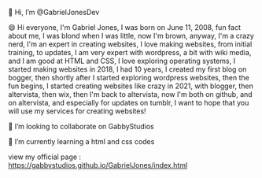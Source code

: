 👋 Hi, I’m @GabrielJonesDev

😄 Hi everyone, I'm Gabriel Jones, I was born on June 11, 2008, fun fact about me, I was blond when I was little, now I'm brown, anyway, I'm a crazy nerd, I'm an expert in creating websites, I love making websites, from initial training, to updates, I am very expert with wordpress, a bit with wiki media, and I am good at HTML and CSS, I love exploring operating systems, I started making websites in 2018, I had 10 years, I created my first blog on bogger, then shortly after I started exploring wordpress websites, then the fun begins, I started creating websites like crazy in 2021, with blogger, then altervista, then wix, then I'm back to altervista, now I'm both on github, and on altervista, and especially for updates on tumblr, I want to hope that you will use my services for creating websites!

💞️ I’m looking to collaborate on GabbyStudios

🌱 I’m currently learning a html and css codes

view my official page : https://gabbystudios.github.io/GabrielJones/index.html
